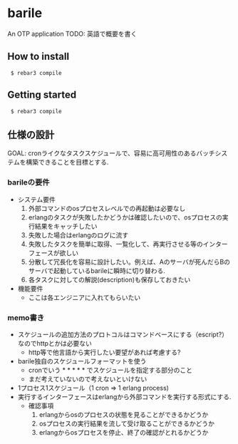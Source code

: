 # barile

An OTP application
TODO: 英語で概要を書く

## How to install
```
 $ rebar3 compile
```

## Getting started
```
 $ rebar3 compile
```

## 仕様の設計
GOAL: cronライクなタスクスケジュールで、容易に高可用性のあるバッチシステムを構築できることを目標とする.

### barileの要件
  - システム要件
    1. 外部コマンドのosプロセスレベルでの再起動は必要なし
    1. erlangのタスクが失敗したかどうかは確認したいので、osプロセスの実行結果をキャッチしたい
    1. 失敗した場合はerlangのログに流す
    1. 失敗したタスクを簡単に取得、一覧化して、再実行させる等のインターフェースが欲しい
    1. 分散して冗長化を容易に設計したい。例えば、Aのサーバが死んだらBのサーバで起動しているbarileに瞬時に切り替わる.
    1. 各タスクに対しての解説(description)も保存しておきたい
  - 機能要件
    - ここは各エンジニアに入れてもらいたい

### memo書き 
* スケジュールの追加方法のプロトコルはコマンドベースにする（escript?）なのでhttpとかは必要ない
  - http等で他言語から実行したい要望があれば考慮する?
* barile独自のスケジュールフォーマットを使う
  - cronでいう * * * * * でスケジュールを指定する部分のこと
  - まだ考えていないので考えないといけない
* 1プロセス1スケジュール（1 cron => 1 erlang process)
* 実行するインターフェースはerlangから外部コマンドを実行する形式にする.
  - 確認事項
    1. erlangからosのプロセスの状態を見ることができるかどうか
    1. osプロセスの実行結果を流して受け取ることができるかどうか
    1. erlangからosプロセスを停止、終了の確認がとれるかどうか
